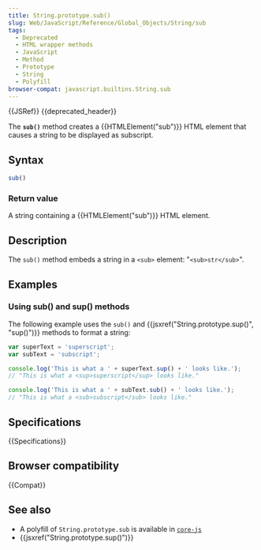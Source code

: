 ```yaml
---
title: String.prototype.sub()
slug: Web/JavaScript/Reference/Global_Objects/String/sub
tags:
  - Deprecated
  - HTML wrapper methods
  - JavaScript
  - Method
  - Prototype
  - String
  - Polyfill
browser-compat: javascript.builtins.String.sub
---
```

{{JSRef}} {{deprecated_header}}

The **`sub()`** method creates a {{HTMLElement("sub")}} HTML element that
causes a string to be displayed as subscript.

## Syntax

```js
sub()
```

### Return value

A string containing a {{HTMLElement("sub")}} HTML element.

## Description

The `sub()` method embeds a string in a `<sub>` element: "`<sub>str</sub>`".

## Examples

### Using sub() and sup() methods

The following example uses the `sub()` and
{{jsxref("String.prototype.sup()", "sup()")}} methods to format a
string:

```js
var superText = 'superscript';
var subText = 'subscript';

console.log('This is what a ' + superText.sup() + ' looks like.');
// "This is what a <sup>superscript</sup> looks like."

console.log('This is what a ' + subText.sub() + ' looks like.');
// "This is what a <sub>subscript</sub> looks like."
```

## Specifications

{{Specifications}}

## Browser compatibility

{{Compat}}

## See also

- A polyfill of `String.prototype.sub` is available in
  [`core-js`](https://github.com/zloirock/core-js#ecmascript-string-and-regexp)
- {{jsxref("String.prototype.sup()")}}

